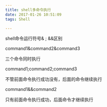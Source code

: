 ```yaml
---
title: shell多命令执行
date: 2017-01-26 10:51:09
tags: Shell

---
```


shell命令运行符号& ; &&区别

command1&command2&command3




三个命令同时执行

command1;command2;command3





不管前面命令执行成功没有，后面的命令继续执行

command1&&command2

只有前面命令执行成功，后面命令才继续执行
